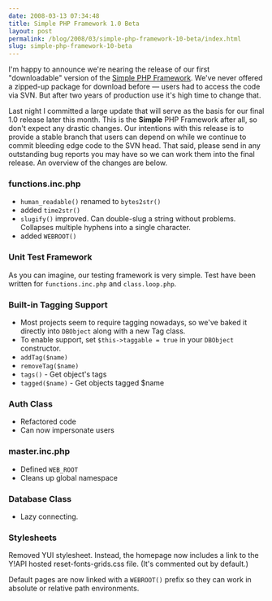 ```yaml
---
date: 2008-03-13 07:34:48
title: Simple PHP Framework 1.0 Beta
layout: post
permalink: /blog/2008/03/simple-php-framework-10-beta/index.html
slug: simple-php-framework-10-beta
---
```

I'm happy to announce we're nearing the release of our first "downloadable"
version of the [Simple PHP Framework](http://code.google.com/p/simple-php-framework/).
We've never offered a zipped-up package for download before &mdash; users had to access
the code via SVN. But after two years of production use it's high time to
change that.

Last night I committed a large update that will serve as the basis for our
final 1.0 release later this month. This is the __Simple__ PHP Framework after
all, so don't expect any drastic changes. Our intentions with this release is
to provide a stable branch that users can depend on while we continue to
commit bleeding edge code to the SVN head. That said, please send in any
outstanding bug reports you may have so we can work them into the final
release. An overview of the changes are below.

### functions.inc.php ###
  * `human_readable()` renamed to `bytes2str()`
  * added `time2str()`
  * `slugify()` improved. Can double-slug a string without problems. Collapses multiple hyphens into a single character.
  * added `WEBROOT()`

### Unit Test Framework ###
As you can imagine, our testing framework is very simple. Test have been written for `functions.inc.php` and `class.loop.php`.

### Built-in Tagging Support ###
  * Most projects seem to require tagging nowadays, so we've baked it directly into `DBObject` along with a new Tag class.
  * To enable support, set `$this->taggable = true` in your `DBObject` constructor.
  * `addTag($name)`
  * `removeTag($name)`
  * `tags()` - Get object's tags
  * `tagged($name)` - Get objects tagged $name

### Auth Class ###
  * Refactored code
  * Can now impersonate users

### master.inc.php ###
  * Defined `WEB_ROOT`
  * Cleans up global namespace

### Database Class ###
  * Lazy connecting.

### Stylesheets ###
Removed YUI stylesheet. Instead, the homepage now
includes a link to the Y!API hosted reset-fonts-grids.css file. (It's
commented out by default.)

Default pages are now linked with a `WEBROOT()` prefix so they can work in
absolute or relative path environments.
